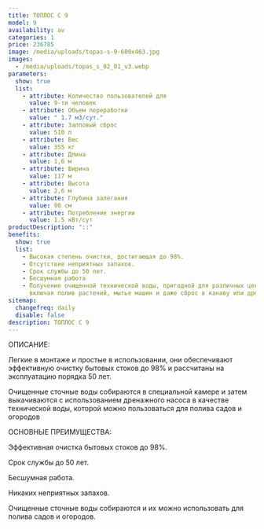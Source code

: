 ```yaml
---
title: ТОПЛОС С 9
model: 9
availability: av
categories: 1
price: 236785
image: /media/uploads/topas-s-9-600x463.jpg
images:
  - /media/uploads/topas_s_02_01_v3.webp
parameters:
  show: true
  list:
    - attribute: Количество пользователей для
      value: 9-ти человек
    - attribute: Объем переработки
      value: " 1.7 м3/сут."
    - attribute: Залповый сброс
      value: 510 л
    - attribute: Вес
      value: 355 кг
    - attribute: Длина
      value: 1,6 м
    - attribute: Ширина
      value: 117 м
    - attribute: Высота
      value: 2,6 м
    - attribute: Глубина залегания
      value: 90 см
    - attribute: Потреблeние энергии
      value: 1.5 кВт/сут
productDescription: "::"
benefits:
  show: true
  list:
    - Высокая степень очистки, достигающая до 98%.
    - Отсутствие неприятных запахов.
    - Срок службы до 50 лет.
    - Бесшумная работа
    - Получение очищенной технической воды, пригодной для различных целей,
      включая полив растений, мытье машин и даже сброс в канаву или дренаж..
sitemap:
  changefreq: daily
  disable: false
description: ТОПЛОС С 9
---
```

ОПИСАНИЕ:

Легкие в монтаже и простые в использовании, они обеспечивают эффективную очистку бытовых стоков до 98% и рассчитаны на эксплуатацию порядка 50 лет.



Очищенные сточные воды собираются в специальной камере и затем выкачиваются с использованием дренажного насоса в качестве технической воды, которой можно пользоваться для полива садов и огородов



ОСНОВНЫЕ ПРЕИМУЩЕСТВА:



Эффективная очистка бытовых стоков до 98%.

Срок службы до 50 лет.

Бесшумная работа.

Никаких неприятных запахов.

Очищенные сточные воды собираются и их можно использовать для полива садов и огородов.
